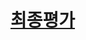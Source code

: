 # [최종평가](https://out.swexpertacademy.samsung.com/common/swea/solvingPractice/solveclub/solveclubProblemDetail.do?solveclubId=AVX8kOmPrQsAAAEJ&solveclubPassword=&password=&attendYn=Y&contestProbId=AVRQnuoPgPIAAAFW&sortingType=)